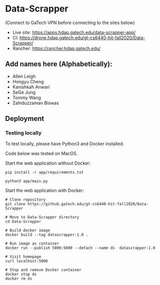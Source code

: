 # Data-Scrapper

(Connect to GaTech VPN before connecting to the sites below)

* Live site: https://apps.hdap.gatech.edu/data-scrapper-app/
* CI: https://drone.hdap.gatech.edu/gt-cs6440-hit-fall2020/Data-Scrapper/
* Rancher: https://rancher.hdap.gatech.edu/


## Add names here (Alphabetically):

* Allen Leigh
* Hongyu Cheng
* Kanishkah Anwari
* SeGe Jung
* Tommy Wang
* Zahiduzzaman Biswas



## Deployment

### Testing locally

To test locally, please have Python3 and Docker installed.

Code below was tested on MacOS.

Start the web application without Docker:

```shell
pip install -r app/requirements.txt

python3 app/main.py
```

Start the web application with Docker:

```shell
# Clone repository
git clone https://github.gatech.edu/gt-cs6440-hit-fall2020/Data-Scrapper

# Move to Data-Scrapper directory
cd Data-Scrapper

# Build docker image
docker build --tag datascrapper:1.0 .

# Run image as container
docker run --publish 5000:5000 --detach --name ds  datascrapper:1.0

# Visit homepage
curl localhost:5000

# Stop and remove Docker container
docker stop ds
docker rm ds
```
